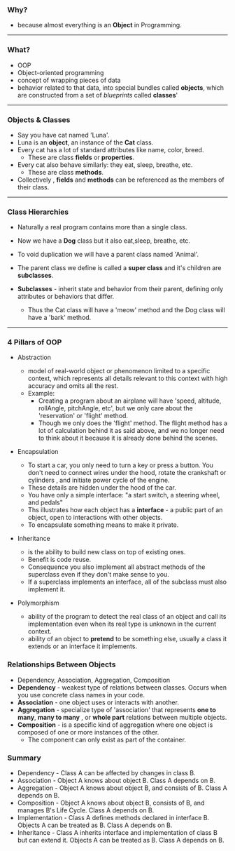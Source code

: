 ### Why?
 - because almost everything is an **Object** in Programming.

<hr />

### What?
 - OOP 
 - Object-oriented programming 
 - concept of wrapping pieces of data
 - behavior related to that data, into special bundles called **objects**, which are constructed from a set of *blueprints* called **classes**'


<hr />

### Objects & Classes
 - Say you have cat named 'Luna'.
 - Luna is an **object**, an instance of the **Cat** class. 
 - Every cat has a lot of standard attributes like name, color, breed.
    - These are class **fields** or **properties**.
 - Every cat also behave similarly: they eat, sleep, breathe, etc.
    - These are class **methods**.
 - Collectively , **fields** and **methods** can be referenced as the members of their class.


<hr />

### Class Hierarchies
 - Naturally a real program contains more than a single class.
 - Now we have a **Dog** class but it also eat,sleep, breathe, etc.
 - To void duplication we will have a parent class named 'Animal'.
 - The parent class we define is called a **super class** and it's children are **subclasses**.

 - **Subclasses** - inherit state and behavior from their parent, defining only attributes or behaviors that differ.
    - Thus the Cat class will have a 'meow' method and the Dog class will have a 'bark' method.


<hr />


### 4 Pillars of OOP
 - Abstraction
    - model of real-world object or phenomenon limited to a specific context, which represents all details relevant to this context with high accuracy and omits all the rest.
    - Example:
      - Creating a program about an airplane will have 'speed, altitude, rollAngle, pitchAngle, etc', but we only care about the 'reservation' or 'flight' method. 
      - Though we only does the 'flight' method. The flight method has a lot of calculation behind it as said above, and we no longer need to think about it because it is already done behind the scenes.


 - Encapsulation
    - To start a car, you only need to turn a key or press a button. You don't need to connect wires under the hood, rotate the crankshaft or cylinders , and initiate power cycle of the engine.
    - These details are hidden under the hood of the car.
    - You have only a simple interface: "a start switch, a steering wheel, and pedals"
    - Ths illustrates how each object has a **interface** - a public part of an object, open to interactions with other objects.
    - To encapsulate something means to make it private.




 - Inheritance
   - is the ability to build new class on top of existing ones.
   - Benefit is code reuse.
   - Consequence you also implement all abstract methods of the superclass even if they don't make sense to you.
   - If a superclass implements an interface, all of the subclass must also implement it.

 

 - Polymorphism
   - ability of the program to detect the real class of an object and call its implementation even when its real type is unknown in the current context.
   - ability of an object to **pretend** to be something else, usually a class it extends or an interface it implements.


### Relationships Between Objects
   - Dependency, Association, Aggregation, Composition
   - **Dependency** - weakest type of relations between classes. Occurs when you use concrete class names in your code.
   - **Association** -  one object uses or interacts with another.
   - **Aggregation** - specialize type of 'association' that represents **one to many**, **many to many** , or **whole part** relations between multiple objects.
   - **Composition** - is a specific kind of aggregation where one object is composed of one or more instances of the other.
      - The component can only exist as part of the container.
      
### Summary
   - Dependency - Class A can be affected by changes in class B.
   - Association - Object A knows about object B. Class A depends on B.
   - Aggregation - Object A knows about object B, and consists of B. Class A depends on B.
   - Composition - Object A knows about object B, consists of B, and manages B's Life Cycle. Class A depends on B.
   - Implementation - Class A defines methods declared in interface B. Objects A can be treated as B. Class A depends on B.
   - Inheritance - Class A inherits interface and implementation of class B but can extend it. Objects A can be treated as B. Class A depends on B.


